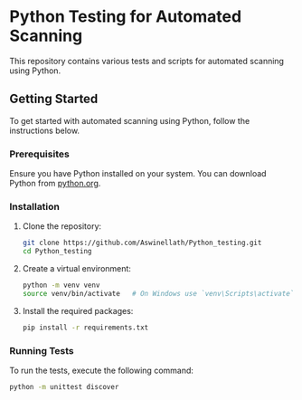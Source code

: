 # Python Testing for Automated Scanning

This repository contains various tests and scripts for automated scanning using Python.

## Getting Started

To get started with automated scanning using Python, follow the instructions below.

### Prerequisites

Ensure you have Python installed on your system. You can download Python from [python.org](https://www.python.org/).

### Installation

1. Clone the repository:
    ```sh
    git clone https://github.com/Aswinellath/Python_testing.git
    cd Python_testing
    ```

2. Create a virtual environment:
    ```sh
    python -m venv venv
    source venv/bin/activate   # On Windows use `venv\Scripts\activate`
    ```

3. Install the required packages:
    ```sh
    pip install -r requirements.txt
    ```

### Running Tests

To run the tests, execute the following command:
```sh
python -m unittest discover
